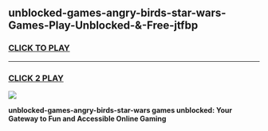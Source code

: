 
## unblocked-games-angry-birds-star-wars-Games-Play-Unblocked-&-Free-jtfbp
<h3>
<a href="https://premium76.site?title=unblocked-games-angry-birds-star-wars&ref=24A">CLICK TO PLAY</a></h3>
<hr>

<h3>
<a href="https://premium76.site?title=unblocked-games-angry-birds-star-wars&ref=24A">CLICK 2 PLAY</a>
  
</h3>

<a href="https://premium76.site?title=unblocked-games-angry-birds-star-wars&ref=24A"><img src="https://clearcache.store/games.png"></a>


**unblocked-games-angry-birds-star-wars games unblocked: Your Gateway to Fun and Accessible Online Gaming**
